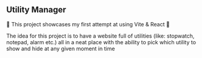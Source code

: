 <h2>Utility Manager</h2>
<p>🔻 This project showcases my first attempt at using Vite & React 🔻</p>
<p>The idea for this project is to have a website full of utilities (like: stopwatch, notepad, alarm etc.) all in a neat place with the ability to pick which utility to show and hide at any given moment in time</p>